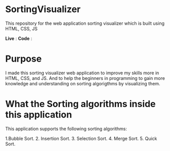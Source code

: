 # SortingVisualizer
This repository for the web application sorting visualizer which is built using HTML, CSS, JS

**Live** :
**Code** :
# Purpose
I made this sorting visualizer web application to improve my skills more in HTML, CSS, and JS. And to help the beginners in programming to gain more knowledge and understanding on sorting algorigthms by visualizing them.

# What the Sorting algorithms inside this application
This application supports the following sorting algorithms:

1.Bubble Sort.
2. Insertion Sort.
3. Selection Sort.
4. Merge Sort.
5. Quick Sort.
